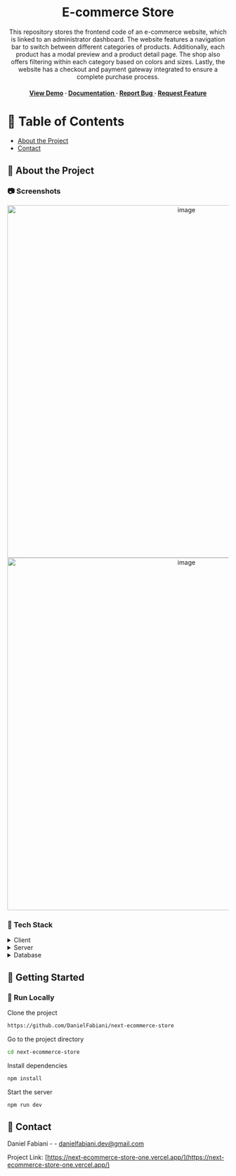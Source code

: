 <div align='center'>

<h1>E-commerce Store</h1>
<p>This repository stores the frontend code of an e-commerce website, which is linked to an administrator dashboard. The website features a navigation bar to switch between different categories of products. Additionally, each product has a modal preview and a product detail page. The shop also offers filtering within each category based on colors and sizes. Lastly, the website has a checkout and payment gateway integrated to ensure a complete purchase process.</p>

<h4> <a href=https://next-ecommerce-store-one.vercel.app/>View Demo</a> <span> · </span> <a href="https://github.com/DanielFabiani/next-ecommerce-store/blob/master/README.md"> Documentation </a> <span> · </span> <a href="https://github.com/DanielFabiani/next-ecommerce-store/issues"> Report Bug </a> <span> · </span> <a href="https://github.com/DanielFabiani/next-ecommerce-store/issues"> Request Feature </a> </h4>

</div>

# :notebook_with_decorative_cover: Table of Contents

- [About the Project](#star2-about-the-project)
- [Contact](#handshake-contact)

## :star2: About the Project

### :camera: Screenshots

<div align="center"> <a href="https://next-ecommerce-store-one.vercel.app/"><img src="https://live.staticflickr.com/65535/53338419633_50a4651378_k.jpg" alt='image' width='800'/></a> </div>
<div align="center"> <a href="https://next-ecommerce-store-one.vercel.app/"><img src="https://live.staticflickr.com/65535/53337314622_1e3c191b18_k.jpg" alt='image' width='800'/></a> </div>

### :space_invader: Tech Stack

<details> <summary>Client</summary> <ul>
<li><a href="">ReactJs</a></li>
<li><a href="">NextJs</a></li>
<li><a href="">Typescript</a></li>
<li><a href="">Tailwind Css</a></li>
<li><a href="">Zustand</a></li>
<li><a href="">react-hot-toast</a></li>
<li><a href="">Stripe</a></li>
<li><a href="">Rechart</a></li>
</ul> </details>
<details> <summary>Server</summary> <ul>
<li><a href="">Node Js</a></li>
</ul> </details>
<details> <summary>Database</summary> <ul>
<li><a href="">MySQL</a></li>
<li><a href="">Prisma</a></li>
<li><a href="">PlanetScale</a></li>
</ul> </details>

## :toolbox: Getting Started

### :running: Run Locally

Clone the project

```bash
https://github.com/DanielFabiani/next-ecommerce-store
```

Go to the project directory

```bash
cd next-ecommerce-store
```

Install dependencies

```bash
npm install
```

Start the server

```bash
npm run dev
```

## :handshake: Contact

Daniel Fabiani - - danielfabiani.dev@gmail.com

Project Link: [https://next-ecommerce-store-one.vercel.app/](https://next-ecommerce-store-one.vercel.app/)
